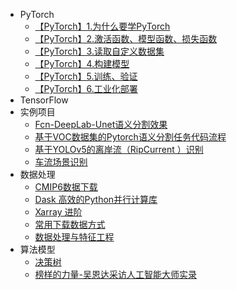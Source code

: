 - PyTorch
  - [【PyTorch】1.为什么要学PyTorch](人工智能/PyTorch/【PyTorch】1.为什么要学PyTorch.md)
  - [【PyTorch】2.激活函数、模型函数、损失函数](人工智能/PyTorch/【PyTorch】2.激活函数、模型函数、损失函数.md)
  - [【PyTorch】3.读取自定义数据集](人工智能/PyTorch/【PyTorch】3.读取自定义数据集.md)
  - [【PyTorch】4.构建模型](人工智能/PyTorch/【PyTorch】4.构建模型.md)
  - [【PyTorch】5.训练、验证](人工智能/PyTorch/【PyTorch】5.训练、验证.md)
  - [【PyTorch】6.工业化部署](人工智能/PyTorch/【PyTorch】6.工业化部署.md)
- TensorFlow
- 实例项目
  - [Fcn-DeepLab-Unet语义分割效果](人工智能/实例项目/Fcn-DeepLab-Unet语义分割效果.md)
  - [基于VOC数据集的Pytorch语义分割任务代码流程](人工智能/实例项目/基于VOC数据集的Pytorch语义分割任务代码流程.md)
  - [基于YOLOv5的离岸流（RipCurrent ）识别](人工智能/实例项目/基于YOLOv5的离岸流（RipCurrent%20）识别.md)
  - [车流场景识别](人工智能/实例项目/车流场景识别.md)
- 数据处理
  - [CMIP6数据下载](人工智能/数据处理/CMIP6数据下载.md)
  - [Dask 高效的Python并行计算库](人工智能/数据处理/Dask%20高效的Python并行计算库.md)
  - [Xarray 进阶](人工智能/数据处理/Xarray%20进阶.md)
  - [常用下载数据方式](人工智能/数据处理/常用下载数据方式.md)
  - [数据处理与特征工程](人工智能/数据处理/数据处理与特征工程.md)
- 算法模型
  - [决策树](人工智能/算法模型/决策树.md)
  - [榜样的力量-吴恩达采访人工智能大师实录](人工智能/算法模型/榜样的力量-吴恩达采访人工智能大师实录.md)
